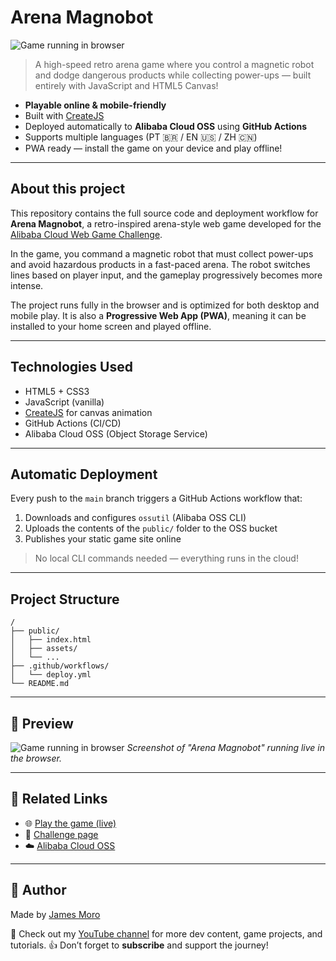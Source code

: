 # Arena Magnobot

![Game running in browser](https://arena-magnobot.jamesrmoro.me/assets/images/cover.jpg)

> A high-speed retro arena game where you control a magnetic robot and dodge dangerous products while collecting power-ups — built entirely with JavaScript and HTML5 Canvas!

- **Playable online & mobile-friendly**
- Built with [CreateJS](https://createjs.com/)
- Deployed automatically to **Alibaba Cloud OSS** using **GitHub Actions**
- Supports multiple languages (PT 🇧🇷 / EN 🇺🇸 / ZH 🇨🇳)
- PWA ready — install the game on your device and play offline!

---

## About this project

This repository contains the full source code and deployment workflow for **Arena Magnobot**, a retro-inspired arena-style web game developed for the [Alibaba Cloud Web Game Challenge](https://dev.to/challenges/alibaba).

In the game, you command a magnetic robot that must collect power-ups and avoid hazardous products in a fast-paced arena. The robot switches lines based on player input, and the gameplay progressively becomes more intense.

The project runs fully in the browser and is optimized for both desktop and mobile play. It is also a **Progressive Web App (PWA)**, meaning it can be installed to your home screen and played offline.

---

## Technologies Used

- HTML5 + CSS3
- JavaScript (vanilla)
- [CreateJS](https://createjs.com/) for canvas animation
- GitHub Actions (CI/CD)
- Alibaba Cloud OSS (Object Storage Service)

---

## Automatic Deployment

Every push to the `main` branch triggers a GitHub Actions workflow that:

1. Downloads and configures `ossutil` (Alibaba OSS CLI)
2. Uploads the contents of the `public/` folder to the OSS bucket
3. Publishes your static game site online

> No local CLI commands needed — everything runs in the cloud!

---

## Project Structure

```plaintext
/
├── public/
│   ├── index.html
│   ├── assets/
│   └── ...
├── .github/workflows/
│   └── deploy.yml
└── README.md
```

---

## 📸 Preview

![Game running in browser](https://arena-magnobot.jamesrmoro.me/assets/images/cover-2.jpg)
*Screenshot of "Arena Magnobot" running live in the browser.*

---

## 🔗 Related Links

- 🌐 [Play the game (live)](https://arena-magnobot.jamesrmoro.me)
- 📖 [Challenge page](https://dev.to/challenges/alibaba)
- ☁️ [Alibaba Cloud OSS](https://www.alibabacloud.com/product/oss)

---

## 🧠 Author

Made by [James Moro](https://www.youtube.com/@jamesmoro)

🎥 Check out my [YouTube channel](https://www.youtube.com/@jamesmoro) for more dev content, game projects, and tutorials.
👍 Don’t forget to **subscribe** and support the journey!

